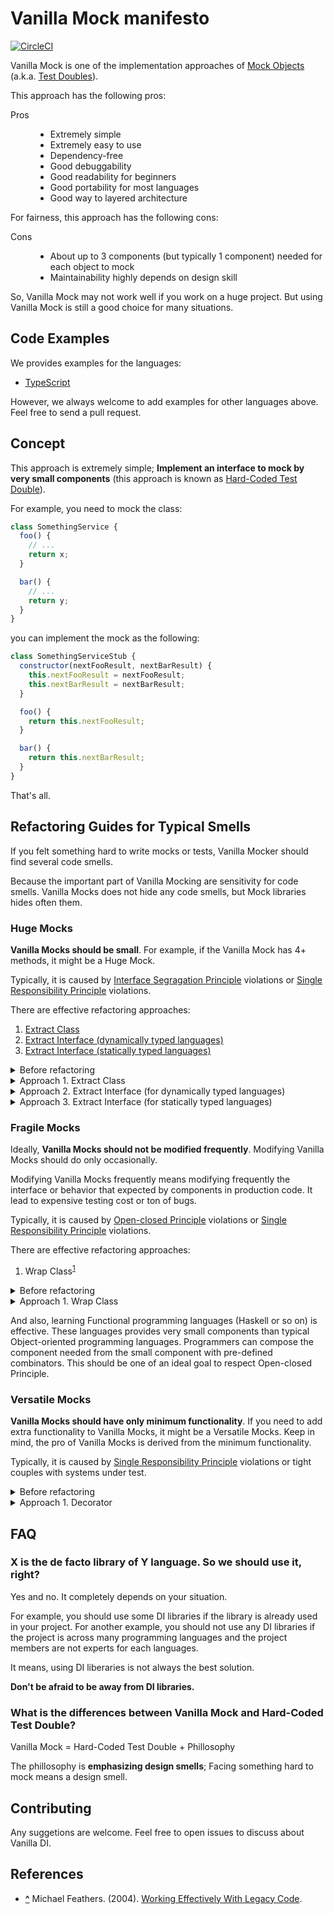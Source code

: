 Vanilla Mock manifesto
======================

[![CircleCI](https://circleci.com/gh/vanilla-manifesto/vanilla-mock-manifesto/tree/master.svg?style=svg)](https://circleci.com/gh/vanilla-manifesto/vanilla-mock-manifesto/tree/master)

Vanilla Mock is one of the implementation approaches of [Mock Objects](https://en.wikipedia.org/wiki/Mock_object) (a.k.a. [Test Doubles](http://xunitpatterns.com/Test%20Double.html)).

This approach has the following pros:

<dl>
<dt>Pros</dt>
<dd><ul>
<li>Extremely simple</li>
<li>Extremely easy to use</li>
<li>Dependency-free</li>
<li>Good debuggability</li>
<li>Good readability for beginners</li>
<li>Good portability for most languages</li>
<li>Good way to layered architecture</li>
</ul></dd>
</dl>

For fairness, this approach has the following cons:

<dl>
<dt>Cons</dt>
<dd><ul>
<li>About up to 3 components (but typically 1 component) needed for each object to mock</li>
<li>Maintainability highly depends on design skill</li>
</ul></dd>
</dl>
<dt>

So, Vanilla Mock may not work well if you work on a huge project.
But using Vanilla Mock is still a good choice for many situations.



Code Examples
-------------

We provides examples for the languages:

<!-- TODO: JavaScript -->
- [TypeScript](./ts/)
<!-- TODO: Python -->
<!-- TODO: Go -->
<!-- TODO: Swift -->
<!-- TODO: C# -->

However, we always welcome to add examples for other languages above.
Feel free to send a pull request.



Concept
-------

This approach is extremely simple; **Implement an interface to mock by very small components** (this approach is known as [Hard-Coded Test Double](http://xunitpatterns.com/Hard-Coded%20Test%20Double.html)).

For example, you need to mock the class:

```javascript
class SomethingService {
  foo() {
    // ...
    return x;
  }

  bar() {
    // ...
    return y;
  }
}
```

you can implement the mock as the following:

```javascript
class SomethingServiceStub {
  constructor(nextFooResult, nextBarResult) {
    this.nextFooResult = nextFooResult;
    this.nextBarResult = nextBarResult;
  }

  foo() {
    return this.nextFooResult;
  }

  bar() {
    return this.nextBarResult;
  }
}
```

That's all.



Refactoring Guides for Typical Smells
-------------------------------------

If you felt something hard to write mocks or tests, Vanilla Mocker should find several code smells.

Because the important part of Vanilla Mocking are sensitivity for code smells. 
Vanilla Mocks does not hide any code smells, but Mock libraries hides often them.



### Huge Mocks

**Vanilla Mocks should be small**. For example, if the Vanilla Mock has 4+ methods, it might be a Huge Mock.

Typically, it is caused by [Interface Segragation Principle](https://en.wikipedia.org/wiki/Interface_segregation_principle) violations or [Single Responsibility Principle](https://en.wikipedia.org/wiki/Single_responsibility_principle) violations.

There are effective refactoring approaches:

1. [Extract Class](https://www.refactoring.com/catalog/extractClass.html)
2. [Extract Interface (dynamically typed languages)](https://www.refactoring.com/catalog/extractInterface.html)
3. [Extract Interface (statically typed languages)](https://www.refactoring.com/catalog/extractInterface.html)

<details>
<summary>Before refactoring</summary>

```javascript
class Huge {
  foo() { /* ... */ }
  bar() { /* ... */ }
  baz() { /* ... */ }
  qux() { /* ... */ }
}



// PROBLEM: Some users may use only few methods of Huge, but Vanilla Mocking needs
//          to do hard-code all of the methods... It is bored.
class ActualHugeUser {
  constructor(huge) {
    this.huge = huge;
  }


  doSomething() {
    // ...

    if (this.huge.foo()) {
      return;
    }

    // ...
  }
}
```
</details>

<details>
<summary>Approach 1. Extract Class</summary>

```javascript
// APPROACH-1: The best approach is separating the fat component.
class Foo {
  foo() { /* ... */ }
}

class BarBaz {
  bar() { /* ... */ }
  baz() { /* ... */ }
}

// ...


// RESULT: It is enough that only few methods need to be mocked.
class ActualHugeUser {
  constructor(foo) {
    this.foo = foo;
  }


  doSomething() {
    // ...

    if (this.foo.foo()) {
      return;
    }

    // ...
  }
}
```

```javascript
// GOOD: the Vanilla Mock bacames small.
class FooStub {
  foo() { /* ... */ }
}
```
</details>

<details>
<summary>Approach 2. Extract Interface (for dynamically typed languages)</summary>

```javascript
// APPROACH-2: If you can't separate the component, you can still hide
//             unrelated methods by creating the thin wrapper. It respect
//             Interface Segragation Principle.
class Foo {
  constructor(huge) {
    this.huge = huge;
  }

  foo() { return this.huge; }
}


class ActualHugeUser {
  constructor(foo) {
    this.foo = foo;
  }


  doSomething() {
    // ...

    if (this.foo.foo()) {
      return;
    }

    // ...
  }
}
```

```javascript
// GOOD: the Vanilla Mock bacames small.
class FooStub {
  foo() { /* ... */ }
}
```
</details>

<details>
<summary>Approach 3. Extract Interface (for statically typed languages)</summary>

```typescript
// APPROACH-3: If you uses a statically typed language, you can take the another
//             approach simular to APPROACH-2 but more handy. Separating
//             the interface of the depended on component into several
//             small interfaces and implementing all of them by the depended on
//             component. Then, you can indivisually implement Vanilla Mocks
//             with the small interfaces.

interface Foo { foo(): void; }
interface Bar { bar(): void; }
interface Baz { baz(): void; }
interface Qux { qux(): void; }


class Huge implements Foo, Bar, Baz, Qux {
  /* ... */
}


// Switch the depended on component to the small interface.
// It is like wrapping by thin wrapper but you can pass a Huge instance without the wrappers.
class ActualHugeUser {
  constructor(private foo: Foo) {}


  doSomething() {
    // ...

    if (this.foo.foo()) {
      return;
    }

    // ...
  }
}
```

```typescript
// GOOD: the Vanilla Mock bacames small.
class FooStub implements Foo {
  foo(): void { /* ... */ }
}
```
</details>




### Fragile Mocks

Ideally, **Vanilla Mocks should not be modified frequently**. Modifying Vanilla Mocks should do only occasionally.

Modifying Vanilla Mocks frequently means modifying frequently the interface or behavior that expected by components in production code.
It lead to expensive testing cost or ton of bugs.

Typically, it is caused by [Open-closed Principle](https://en.wikipedia.org/wiki/Open%E2%80%93closed_principle) violations or [Single Responsibility Principle](https://en.wikipedia.org/wiki/Single_responsibility_principle) violations.

There are effective refactoring approaches:

1. Wrap Class<sup><a id="note-ref-WEwLC-c6" href="#note-WEwLC-c6">1</a></sup>



<details>
<summary>Before refactoring</summary>

If you need to add the feature for caches to:

```javascript
class FooRepository {
  fetch() {
    // ...
  }
}
```

then, the simple but bad solution is:

```javascript
class FooRepository {
  // BAD: Method signature has been changed. It will lead to change the Vanilla Mock.
  fetch(ignoreCaches) {
    if (!ignoreCaches) {
        // ...
    }
    // ...
  }
}
```
</details>

<details>
<summary>Approach 1. Wrap Class</summary>

Instead, creating the Wrap Class like following:

```javascript
// GOOD: Method signature did not changed. It can keep existing the Vanilla Mock.
class CachedFooRepository {
  constructor(fooRepo) {
    this.fooRepo = fooRepo;
  }

  fetch() {
    if (this.hasCache) {
      // ...
    }

    return this.fooRepo.fetch();
  }
}
```
</details>

And also, learning Functional programming languages (Haskell or so on) is effective.
These languages provides very small components than typical Object-oriented programming languages.
Programmers can compose the component needed from the small component with pre-defined combinators.
This should be one of an ideal goal to respect Open-closed Principle.



### Versatile Mocks

**Vanilla Mocks should have only minimum functionality**. If you need to add extra functionality to Vanilla Mocks, it might be a Versatile Mocks. Keep in mind, the pro of Vanilla Mocks is derived from the minimum functionality.

Typically, it is caused by [Single Responsibility Principle](https://en.wikipedia.org/wiki/Single_responsibility_principle) violations or tight couples with systems under test.

<details>
<summary>Before refactoring</summary>

The component need to be mock is:

```javascript
class SomethingGreatService {
  // ROOT CAUSE: Typical Bulleted Method.
  doSomething(callback) {
    // ...

    if (isConnectionProblem()) {
      throw new ConnectionProblem();
    }

    if (this.config.shouldNeverDispatch) {
      return;
    }

    if (DateUtils.isLeapYear(new Date())) {
      return;
    }

    callback();
  }
}
```

the component is used like:

```javascript
somethingGreatService.doSomething(() => {
  doAnotherSomething();
});
```

then, we will face to the Versatile Mock:

```javascript
// PROBLEM: This Vanilla Mock has noisey features.
class SomethingGreatServiceStub {
  constructor(stubMode) {
    this.stubMode = stubMode;
  }


  doSomething(callback) {
    switch (this.stubMode) {
      case STUB_MODE_CONNECTION_PROBLEM:
        throw new ConnectoinProblem();
      case STUB_MODE_NEVER_DISPATCH:
      case STUB_MODE_LEAP_YEAR:
        return;
      default:
        setTimeout(0, callback);
    }
  }
}
```
</details>

<details>
<summary>Approach 1. Decorator</summary>

```javascript
// APPROACH: Move branches to small simple decorators.
class SomethingGreatService {
  doSomething(callback) {
    // ...
    callback();
  }
}


// NOTE: These decorators can test indivisually.
function handleConnectionProblem(callback) {
  return () => {
    if (isConnectoinProblem()) {
      throw new ConnectionProblem(x);
    }
    callback();
  };
}


function careConfig(config, callback) {
  return () => {
    if (config.shouldNeverDispatch) {
      return;
    }
    callback();
  };
}


function handleLeapYearProblem(callback) {
  return () => {
    if (DateUtils.isLeapYear(new Date())) {
      return;
    }
    callback();
  };
}
```

```javascript
// The service can be used like:
somethingGreatService.doSomething(handleConnectionProblem(careConfig(config, handleLeapYearProblem(() => {
  doAnotherSomething();
}))));
```

```javascript
// GOOD: Vanilla Mocks have only minimum functionality.
class SomethingGreatServiceStub {
  doSomething(callback) {
    setTimeout(0, callback);
  }
}
```
</details>



FAQ
---

### X is the de facto library of Y language. So we should use it, right?

Yes and no. It completely depends on your situation.

For example, you should use some DI libraries if the library is already used in your project.
For another example, you should not use any DI libraries if the project is across many programming languages and the project members are not experts for each languages.

It means, using DI liberaries is not always the best solution.

**Don't be afraid to be away from DI libraries.**



### What is the differences between Vanilla Mock and Hard-Coded Test Double?

Vanilla Mock = Hard-Coded Test Double + Phillosophy

The phillosophy is **emphasizing design smells**; Facing something hard to mock means a design smell.



Contributing
------------

Any suggetions are welcome.
Feel free to open issues to discuss about Vanilla DI.



References
----------

- **<a id="note-WEwLC-c6" href="#note-ref-WEwLC-c6">^</a>** Michael Feathers. (2004). [Working Effectively With Legacy Code](https://www.pearson.com/us/higher-education/program/Feathers-Working-Effectively-with-Legacy-Code/PGM254740.html).
